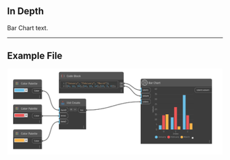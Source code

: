 ## In Depth
Bar Chart text.
___
## Example File

![Bar Chart](./CoreNodeModelsWpf.Charts.BarChartNodeModel_img.jpg)

